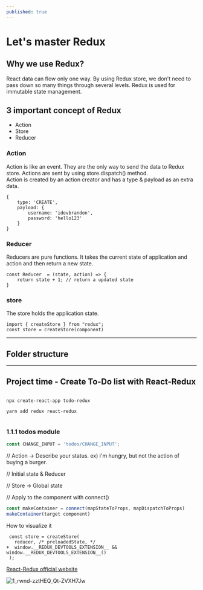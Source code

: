 ```yaml
---
published: true
---
```

# Let's master Redux

## Why we use Redux?
React data can flow only one way. By using Redux store, we don't need to pass down so many things through several levels. Redux is used for immutable state management. 

## 3 important concept of Redux 
- Action 
- Store 
- Reducer 

### Action 
Action is like an event. They are the only way to send the data to Redux store. Actions are sent by using store.dispatch() method.  
Action is created by an action creator and has a type & payload as an extra data. 
```
{
    type: 'CREATE',
    payload: {
    	username: 'idevbrandon',
        password: 'hello123'
    }
}

```

### Reducer
Reducers are pure functions. It takes the current state of application and action and then return a new state. 
```
const Reducer  = (state, action) => {
	return state + 1; // return a updated state 
}
```

### store 
The store holds the application state.
```
import { createStore } from "redux";
const store = createStore(component)
```



---
## Folder structure 










---


## Project time - Create To-Do list with React-Redux

```

npx create-react-app todo-redux

yarn add redux react-redux


```

### 1.1.1 todos module

```JavaScript
const CHANGE_INPUT = 'todos/CHANGE_INPUT';


```



// Action -> Describe your status. ex) i'm hungry, but not the action of buying a burger. 

// Initial state & Reducer 

// Store -> Global state


// Apply to the component with connect()

```JavaScript
const makeContainer = connect(mapStateToProps, mapDispatchToProps)
makeContainer(target component)

```

How to visualize it 
```
 const store = createStore(
   reducer, /* preloadedState, */
+  window.__REDUX_DEVTOOLS_EXTENSION__ && window.__REDUX_DEVTOOLS_EXTENSION__()
 );

```

[React-Redux official website](https://react-redux.js.org/)




![1_rwnd-zztHEQ_Qt-ZVXH7Jw](https://user-images.githubusercontent.com/40842018/124440728-e5d9b000-ddb5-11eb-84d9-a69dd3cfc24f.png)
